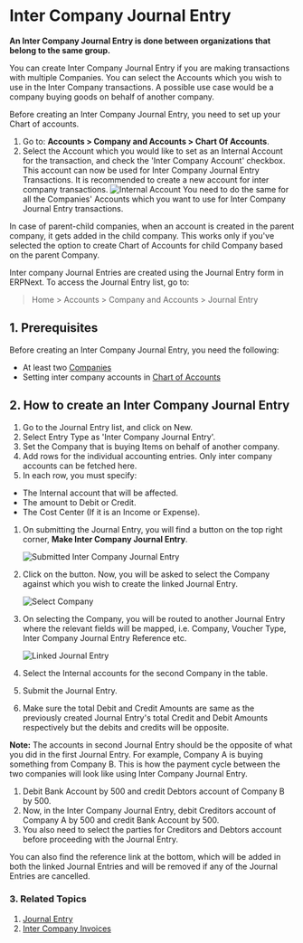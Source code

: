 <!-- add-breadcrumbs -->
# Inter Company Journal Entry

**An Inter Company Journal Entry is done between organizations that belong to the same group.**

You can create Inter Company Journal Entry if you are making transactions with multiple Companies.
You can select the Accounts which you wish to use in the Inter Company transactions. A possible use case would be a company buying goods on behalf of another company.

Before creating an Inter Company Journal Entry, you need to set up your Chart of accounts.

1. Go to: **Accounts > Company and Accounts > Chart Of Accounts**.
1. Select the Account which you would like to set as an Internal Account for the transaction, and check the 'Inter Company Account' checkbox. This account can now be used for Inter Company Journal Entry Transactions. It is recommended to create a new account for inter company transactions.
    <img class="screenshot" alt="Internal Account" src="{{docs_base_url}}/assets/img/accounts/internal-account.png">
You need to do the same for all the Companies' Accounts which you want to use for Inter Company Journal Entry transactions.

In case of parent-child companies, when an account is created in the parent company, it gets added in the child company. This works only if you've selected the option to create Chart of Accounts for child Company based on the parent Company.

Inter company Journal Entries are created using the Journal Entry form in ERPNext. To access the Journal Entry list, go to:

> Home > Accounts > Company and Accounts > Journal Entry

## 1. Prerequisites
Before creating an Inter Company Journal Entry, you need the following:

* At least two [Companies](/docs/user/manual/en/setting-up/company-setup)
* Setting inter company accounts in [Chart of Accounts](/docs/user/manual/en/accounts/chart-of-accounts)

## 2. How to create an Inter Company Journal Entry
1. Go to the Journal Entry list, and click on New.
1. Select Entry Type as 'Inter Company Journal Entry'.
1. Set the Company that is buying Items on behalf of another company.
1. Add rows for the individual accounting entries. Only inter company accounts can be fetched here.
1. In each row, you must specify:
  * The Internal account that will be affected. 
  * The amount to Debit or Credit.
  * The Cost Center (If it is an Income or Expense).
1. On submitting the Journal Entry, you will find a button on the top right corner, **Make Inter Company Journal Entry**.

   <img class="screenshot" alt="Submitted Inter Company Journal Entry" src="{{docs_base_url}}/assets/img/accounts/inter-company-jv-submit.png">

1. Click on the button. Now, you will be asked to select the Company against which you wish to create the linked Journal Entry.

    <img class="screenshot" alt="Select Company" src="{{docs_base_url}}/assets/img/accounts/select-company-jv.png">

1. On selecting the Company, you will be routed to another Journal Entry where the relevant fields will be mapped, i.e. Company, Voucher Type, Inter Company Journal Entry Reference etc. 

    <img class="screenshot" alt="Linked Journal Entry" src="{{docs_base_url}}/assets/img/accounts/linked-jv.png">

1. Select the Internal accounts for the second Company in the table.
1. Submit the Journal Entry.
1. Make sure the total Debit and Credit Amounts are same as the previously created Journal Entry's total Credit and Debit Amounts respectively but the debits and credits will be opposite.

**Note:** The accounts in second Journal Entry should be the opposite of what you did in the first Journal Entry.
For example, Company A is buying something from Company B. This is how the payment cycle between the two companies will look like using Inter Company Journal Entry.

1. Debit Bank Account by 500 and credit Debtors account of Company B by 500.
1. Now, in the Inter Company Journal Entry, debit Creditors account of Company A by 500 and credit Bank Account by 500. 
1. You also need to select the parties for Creditors and Debtors account before proceeding with the Journal Entry.

You can also find the reference link at the bottom, which will be added in both the linked Journal Entries and will be removed if any of the Journal Entries are cancelled.

### 3. Related Topics
1. [Journal Entry](/docs/user/manual/en/accounts/journal-entry)
1. [Inter Company Invoices](/docs/user/manual/en/accounts/inter-company-invoices)
